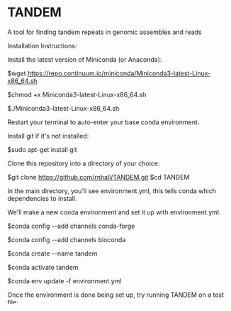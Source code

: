 # TANDEM
A tool for finding tandem repeats in genomic assembles and reads

Installation Instructions:

Install the latest version of Miniconda (or Anaconda):

$wget https://repo.continuum.io/miniconda/Miniconda3-latest-Linux-x86_64.sh

$chmod +x Miniconda3-latest-Linux-x86_64.sh

$./Miniconda3-latest-Linux-x86_64.sh


Restart your terminal to auto-enter your base conda environment.

Install git if it's not installed:

$sudo apt-get install git


Clone this repository into a directory of your choice:

$git clone https://github.com/rnhall/TANDEM.git
$cd TANDEM


In the main directory, you'll see environment.yml, this tells conda which dependencies to install.

We'll make a new conda environment and set it up with environment.yml.

$conda config --add channels conda-forge

$conda config --add channels bioconda

$conda create --name tandem

$conda activate tandem

$conda env update -f environment.yml


Once the environment is done being set up, try running TANDEM on a test file:

You may have to enable the file to be run ($chmod +x tandem.py)

$./tandem.py -genome test_sequence

(You may need to install libgtk-3-0, $sudo apt install libgtk-3-0)

How to use TANDEM:

//IN PROGRESS



